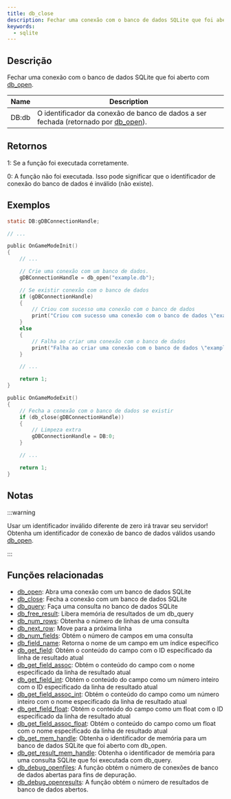 ```yaml
---
title: db_close
description: Fechar uma conexão com o banco de dados SQLite que foi aberto com `db_open`.
keywords:
  - sqlite
---
```


<LowercaseNote />

## Descrição

 Fechar uma conexão com o banco de dados SQLite que foi aberto com [db_open](db_open).

| Name  | Description                                                                                    |
| ----- | ---------------------------------------------------------------------------------------------- |
| DB:db | O identificador da conexão de banco de dados a ser fechada (retornado por [db_open](db_open)). |

## Retornos

1: Se a função foi executada corretamente.

0: A função não foi executada. Isso pode significar que o identificador de conexão do banco de dados é inválido (não existe).

## Exemplos

```c
static DB:gDBConnectionHandle;

// ...

public OnGameModeInit()
{
    // ...

    // Crie uma conexão com um banco de dados.
    gDBConnectionHandle = db_open("example.db");

    // Se existir conexão com o banco de dados
    if (gDBConnectionHandle)
    {
        // Criou com sucesso uma conexão com o banco de dados
        print("Criou com sucesso uma conexão com o banco de dados \"example.db\".");
    }
    else
    {
        // Falha ao criar uma conexão com o banco de dados
        print("Falha ao criar uma conexão com o banco de dados \"example.db\".");
    }

    // ...

    return 1;
}

public OnGameModeExit()
{
    // Fecha a conexão com o banco de dados se existir
    if (db_close(gDBConnectionHandle))
    {
        // Limpeza extra
        gDBConnectionHandle = DB:0;
    }

    // ...

    return 1;
}
```

## Notas

:::warning

Usar um identificador inválido diferente de zero irá travar seu servidor! Obtenha um identificador de conexão de banco de dados válidos usando [db_open](db_open).

:::

## Funções relacionadas

- [db_open](db_open): Abra uma conexão com um banco de dados SQLite
- [db_close](db_close): Fecha a conexão com um banco de dados SQLite
- [db_query](db_query): Faça uma consulta no banco de dados SQLite
- [db_free_result](db_free_result): Libera memória de resultados de um db_query
- [db_num_rows](db_num_rows): Obtenha o número de linhas de uma consulta
- [db_next_row](db_next_row): Move para a próxima linha
- [db_num_fields](db_num_fields): Obtém o número de campos em uma consulta
- [db_field_name](db_field_name): Retorna o nome de um campo em um índice específico
- [db_get_field](db_get_field): Obtém o conteúdo do campo com o ID especificado da linha de resultado atual
- [db_get_field_assoc](db_get_field_assoc): Obtém o conteúdo do campo com o nome especificado da linha de resultado atual
- [db_get_field_int](db_get_field_int): Obtém o conteúdo do campo como um número inteiro com o ID especificado da linha de resultado atual
- [db_get_field_assoc_int](db_get_field_assoc_int): Obtém o conteúdo do campo como um número inteiro com o nome especificado da linha de resultado atual
- [db_get_field_float](db_get_field_float): Obtém o conteúdo do campo como um float com o ID especificado da linha de resultado atual
- [db_get_field_assoc_float](db_get_field_assoc_float): Obtém o conteúdo do campo como um float com o nome especificado da linha de resultado atual
- [db_get_mem_handle](db_get_mem_handle): Obtenha o identificador de memória para um banco de dados SQLite que foi aberto com db_open.
- [db_get_result_mem_handle](db_get_result_mem_handle): Obtenha o identificador de memória para uma consulta SQLite que foi executada com db_query.
- [db_debug_openfiles](db_debug_openfiles): A função obtém o número de conexões de banco de dados abertas para fins de depuração.
- [db_debug_openresults](db_debug_openresults): A função obtém o número de resultados de banco de dados abertos.
